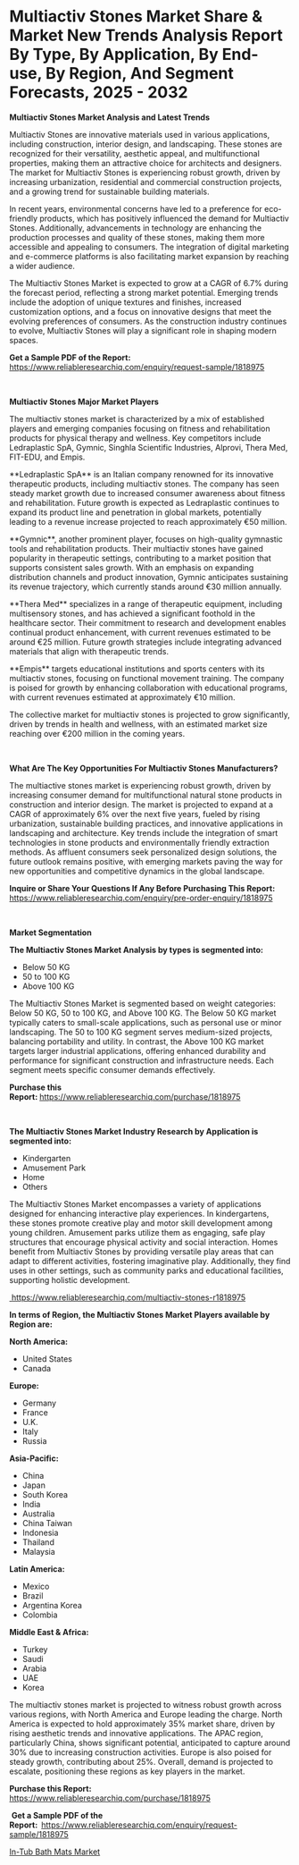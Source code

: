 <p><h1>Multiactiv Stones Market Share & Market New Trends Analysis Report By Type, By Application, By End-use, By Region, And Segment Forecasts, 2025 - 2032</h1></p><p><strong>Multiactiv Stones Market Analysis and Latest Trends</strong></p>
<p><p>Multiactiv Stones are innovative materials used in various applications, including construction, interior design, and landscaping. These stones are recognized for their versatility, aesthetic appeal, and multifunctional properties, making them an attractive choice for architects and designers. The market for Multiactiv Stones is experiencing robust growth, driven by increasing urbanization, residential and commercial construction projects, and a growing trend for sustainable building materials.</p><p>In recent years, environmental concerns have led to a preference for eco-friendly products, which has positively influenced the demand for Multiactiv Stones. Additionally, advancements in technology are enhancing the production processes and quality of these stones, making them more accessible and appealing to consumers. The integration of digital marketing and e-commerce platforms is also facilitating market expansion by reaching a wider audience.</p><p>The Multiactiv Stones Market is expected to grow at a CAGR of 6.7% during the forecast period, reflecting a strong market potential. Emerging trends include the adoption of unique textures and finishes, increased customization options, and a focus on innovative designs that meet the evolving preferences of consumers. As the construction industry continues to evolve, Multiactiv Stones will play a significant role in shaping modern spaces.</p></p>
<p><strong>Get a Sample PDF of the Report:&nbsp;</strong> <a href="https://www.reliableresearchiq.com/enquiry/request-sample/1818975?utm_campaign=2318&utm_medium=2&utm_source=Github&utm_content=ia&utm_term=05042025&utm_id=multiactiv-stones">https://www.reliableresearchiq.com/enquiry/request-sample/1818975</a></p>
<p>&nbsp;</p>
<p><strong>Multiactiv Stones Major Market Players</strong></p>
<p><p>The multiactiv stones market is characterized by a mix of established players and emerging companies focusing on fitness and rehabilitation products for physical therapy and wellness. Key competitors include Ledraplastic SpA, Gymnic, Singhla Scientific Industries, Alprovi, Thera Med, FIT-EDU, and Empis.</p><p>**Ledraplastic SpA** is an Italian company renowned for its innovative therapeutic products, including multiactiv stones. The company has seen steady market growth due to increased consumer awareness about fitness and rehabilitation. Future growth is expected as Ledraplastic continues to expand its product line and penetration in global markets, potentially leading to a revenue increase projected to reach approximately €50 million.</p><p>**Gymnic**, another prominent player, focuses on high-quality gymnastic tools and rehabilitation products. Their multiactiv stones have gained popularity in therapeutic settings, contributing to a market position that supports consistent sales growth. With an emphasis on expanding distribution channels and product innovation, Gymnic anticipates sustaining its revenue trajectory, which currently stands around €30 million annually.</p><p>**Thera Med** specializes in a range of therapeutic equipment, including multisensory stones, and has achieved a significant foothold in the healthcare sector. Their commitment to research and development enables continual product enhancement, with current revenues estimated to be around €25 million. Future growth strategies include integrating advanced materials that align with therapeutic trends.</p><p>**Empis** targets educational institutions and sports centers with its multiactiv stones, focusing on functional movement training. The company is poised for growth by enhancing collaboration with educational programs, with current revenues estimated at approximately €10 million.</p><p>The collective market for multiactiv stones is projected to grow significantly, driven by trends in health and wellness, with an estimated market size reaching over €200 million in the coming years.</p></p>
<p>&nbsp;</p>
<p><strong>What Are The Key Opportunities For Multiactiv Stones Manufacturers?</strong></p>
<p><p>The multiactive stones market is experiencing robust growth, driven by increasing consumer demand for multifunctional natural stone products in construction and interior design. The market is projected to expand at a CAGR of approximately 6% over the next five years, fueled by rising urbanization, sustainable building practices, and innovative applications in landscaping and architecture. Key trends include the integration of smart technologies in stone products and environmentally friendly extraction methods. As affluent consumers seek personalized design solutions, the future outlook remains positive, with emerging markets paving the way for new opportunities and competitive dynamics in the global landscape.</p></p>
<p><strong>Inquire or Share Your Questions If Any Before Purchasing This Report:</strong> <a href="https://www.reliableresearchiq.com/enquiry/pre-order-enquiry/1818975?utm_campaign=2318&utm_medium=2&utm_source=Github&utm_content=ia&utm_term=05042025&utm_id=multiactiv-stones">https://www.reliableresearchiq.com/enquiry/pre-order-enquiry/1818975</a></p>
<p>&nbsp;</p>
<p><strong>Market Segmentation</strong></p>
<p><strong>The Multiactiv Stones Market Analysis by types is segmented into:</strong></p>
<p><ul><li>Below 50 KG</li><li>50 to 100 KG</li><li>Above 100 KG</li></ul></p>
<p><p>The Multiactiv Stones Market is segmented based on weight categories: Below 50 KG, 50 to 100 KG, and Above 100 KG. The Below 50 KG market typically caters to small-scale applications, such as personal use or minor landscaping. The 50 to 100 KG segment serves medium-sized projects, balancing portability and utility. In contrast, the Above 100 KG market targets larger industrial applications, offering enhanced durability and performance for significant construction and infrastructure needs. Each segment meets specific consumer demands effectively.</p></p>
<p><strong>Purchase this Report:&nbsp;</strong><a href="https://www.reliableresearchiq.com/purchase/1818975?utm_campaign=2318&utm_medium=2&utm_source=Github&utm_content=ia&utm_term=05042025&utm_id=multiactiv-stones">https://www.reliableresearchiq.com/purchase/1818975</a></p>
<p>&nbsp;</p>
<p><strong>The Multiactiv Stones Market Industry Research by Application is segmented into:</strong></p>
<p><ul><li>Kindergarten</li><li>Amusement Park</li><li>Home</li><li>Others</li></ul></p>
<p><p>The Multiactiv Stones Market encompasses a variety of applications designed for enhancing interactive play experiences. In kindergartens, these stones promote creative play and motor skill development among young children. Amusement parks utilize them as engaging, safe play structures that encourage physical activity and social interaction. Homes benefit from Multiactiv Stones by providing versatile play areas that can adapt to different activities, fostering imaginative play. Additionally, they find uses in other settings, such as community parks and educational facilities, supporting holistic development.</p></p>
<p><a href="https://www.reliableresearchiq.com/multiactiv-stones-r1818975?utm_campaign=2318&utm_medium=2&utm_source=Github&utm_content=ia&utm_term=05042025&utm_id=multiactiv-stones">&nbsp;https://www.reliableresearchiq.com/multiactiv-stones-r1818975</a></p>
<p><strong>In terms of Region, the Multiactiv Stones Market Players available by Region are:</strong></p>
<p>
    <p> <strong> North America: </strong>
        <ul>
            <li>United States</li>
            <li>Canada</li>
        </ul>
        </p> 
    <p> <strong> Europe: </strong>
        <ul>
            <li>Germany</li>
            <li>France</li>
            <li>U.K.</li>
            <li>Italy</li>
            <li>Russia</li>
        </ul>
        </p> 
    <p> <strong> Asia-Pacific: </strong>
        <ul>
            <li>China</li>
            <li>Japan</li>
            <li>South Korea</li>
            <li>India</li>
            <li>Australia</li>
            <li>China Taiwan</li>
            <li>Indonesia</li>
            <li>Thailand</li>
            <li>Malaysia</li>
        </ul>
        </p> 
    <p> <strong> Latin America: </strong>
        <ul>
            <li>Mexico</li>
            <li>Brazil</li>
            <li>Argentina Korea</li>
            <li>Colombia</li>
        </ul>
        </p> 
    <p> <strong> Middle East & Africa: </strong>
        <ul>
            <li>Turkey</li>
            <li>Saudi</li>
            <li>Arabia</li>
            <li>UAE</li>
            <li>Korea</li>
        </ul>
    </p>
    </p>
<p><p>The multiactiv stones market is projected to witness robust growth across various regions, with North America and Europe leading the charge. North America is expected to hold approximately 35% market share, driven by rising aesthetic trends and innovative applications. The APAC region, particularly China, shows significant potential, anticipated to capture around 30% due to increasing construction activities. Europe is also poised for steady growth, contributing about 25%. Overall, demand is projected to escalate, positioning these regions as key players in the market.</p></p>
<p><strong>Purchase this Report: </strong><a href="https://www.reliableresearchiq.com/purchase/1818975?utm_campaign=2318&utm_medium=2&utm_source=Github&utm_content=ia&utm_term=05042025&utm_id=multiactiv-stones">https://www.reliableresearchiq.com/purchase/1818975</a></p>
<p>&nbsp;<strong>Get a Sample PDF of the Report:&nbsp;&nbsp;</strong><a href="https://www.reliableresearchiq.com/enquiry/request-sample/1818975?utm_campaign=2318&utm_medium=2&utm_source=Github&utm_content=ia&utm_term=05042025&utm_id=multiactiv-stones">https://www.reliableresearchiq.com/enquiry/request-sample/1818975</a></p>
<p><strong></strong></p>
<p><p><a href="https://github.com/HobertDavis43/Market-Research-Report-List-2/blob/main/in-tub-bath-mats-market.md?utm_campaign=2318&utm_medium=2&utm_source=Github&utm_content=ia&utm_term=05042025&utm_id=multiactiv-stones">In-Tub Bath Mats Market</a></p></p>